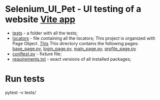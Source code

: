 # Selenium_UI_Pet - UI testing of a website [Vite app](http://34.141.58.52:8080/#/)

- [tests](https://github.com/yulipoli/Selenium_UI_Pet/tree/master/tests) - a folder with all the tests;
- [locators](https://github.com/yulipoli/Selenium_UI_Pet/blob/master/locators/locator.py) - file containing all the locators;
This project is organized with Page Object. [This](https://github.com/yulipoli/Selenium_UI_Pet/tree/master/pages) This directory contains the following pages: [base_page.py](https://github.com/yulipoli/Selenium_UI_Pet/blob/master/pages/base_page.py), [login_page.py](https://github.com/yulipoli/Selenium_UI_Pet/blob/master/pages/login_page.py), [main_page.py](https://github.com/yulipoli/Selenium_UI_Pet/blob/master/pages/main_page.py), [profile_page.py](https://github.com/yulipoli/Selenium_UI_Pet/blob/master/pages/profile_page.py) 
- [conftest.py](https://github.com/yulipoli/Selenium_UI_Pet/blob/master/conftest.py) - fixture file;
- [requirements.txt](https://github.com/yulipoli/Selenium_UI_Pet/blob/master/requirements.txt) - exact versions of all installed packages;

# Run tests
pytest -v tests/





